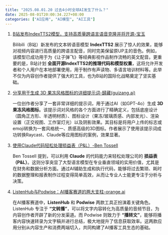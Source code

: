 ```yaml
---
title: "2025.08.01.20 过去4小时全球AI发生了什么？"
date: 2025-08-01T20:00:34.227+08:00
categories: ["AI应用", "AI模型", "AI工具"]
---
```


1. [B站发布IndexTTS2模型，支持高质量跨语言语音克隆并将开源-宝玉](https://x.com/dotey/status/1951193365841588705)

   Bilibili（B站）新发布的文本转语音模型 **IndexTTS2** 展示了惊人的效果，能够对视频内容进行高质量的跨语言配音，同时完美保留原UP主的音色。例如，该模型已成功用于为《让子弹飞》等经典影视作品制作流畅的英文配音。更重要的是，B站计划 **全面开源IndexTTS2的推理代码和模型权重**，这将允许开发者和个人用户在本地部署使用，用于制作有声读物、多语言培训材料等。此举不仅为内容创作者提供了强大的工具，也为B站的国际化战略奠定了坚实基础。

2. [分享用于生成 3D 果冻风格图标的详细提示词-歸藏(guizang.ai)](https://x.com/op7418/status/1951231118780538970)

   一位创作者分享了一套非常详细的提示词，用于通过AI（如GPT-4o）生成 **3D果冻风格图标**。该提示词对风格的各个方面进行了精确定义，包括底座设计（圆角正方形、半透明材质）、图标设计（果冻/玻璃质感、内部发光）、渲染设置（正交视图、工作室灯光）以及阴影效果。其目标是将用户上传的标志或emoji转换为一套风格统一、质感高级的3D图标。作者展示了使用该提示词成功转换Raycast、Claude等应用图标的案例，效果显著。

3. [使用Claude代码轻松处理损益表（P&L）-Ben Tossell](https://x.com/bentossell/status/1951230668366581771)

   Ben Tossell 提到，可以利用 **Claude** 的代码能力来轻松处理公司的 **损益表（P&L）**。这则分享突显了大型语言模型在专业垂直领域的实用价值，尤其是在财务和数据分析方面。通过AI辅助生成和执行代码，能够将过去繁琐、耗时的数据整理和报表制作过程变得简单高效，从而让专业人士能更专注于分析与决策。

4. [ListenHub与Podwise：AI播客赛道的两大支柱-orange.ai](https://x.com/oran_ge/status/1951226269443453004)

   在AI播客赛道中，**ListenHub** 和 **Podwise** 两款工具正扮演着关键角色。ListenHub 专注于 **“文转播”**，可以将文字内容转化为高质量的音频节目，为内容创作者开辟了新的分发渠道。而 Podwise 则致力于 **“播转文”**，能够将播客内容快速转录为文字稿并进行总结，极大地提升了信息获取效率。这两款应用分别从内容生产和消费两端切入，共同构建了AI播客工具生态的基础。